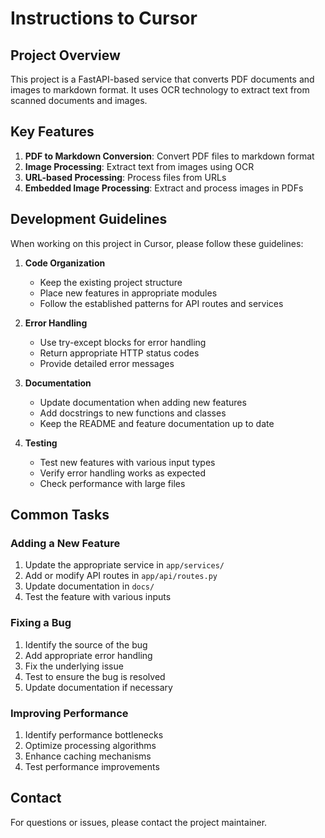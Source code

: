 # Instructions to Cursor

## Project Overview

This project is a FastAPI-based service that converts PDF documents and images to markdown format. It uses OCR technology to extract text from scanned documents and images.

## Key Features

1. **PDF to Markdown Conversion**: Convert PDF files to markdown format
2. **Image Processing**: Extract text from images using OCR
3. **URL-based Processing**: Process files from URLs
4. **Embedded Image Processing**: Extract and process images in PDFs

## Development Guidelines

When working on this project in Cursor, please follow these guidelines:

1. **Code Organization**
   - Keep the existing project structure
   - Place new features in appropriate modules
   - Follow the established patterns for API routes and services

2. **Error Handling**
   - Use try-except blocks for error handling
   - Return appropriate HTTP status codes
   - Provide detailed error messages

3. **Documentation**
   - Update documentation when adding new features
   - Add docstrings to new functions and classes
   - Keep the README and feature documentation up to date

4. **Testing**
   - Test new features with various input types
   - Verify error handling works as expected
   - Check performance with large files

## Common Tasks

### Adding a New Feature

1. Update the appropriate service in `app/services/`
2. Add or modify API routes in `app/api/routes.py`
3. Update documentation in `docs/`
4. Test the feature with various inputs

### Fixing a Bug

1. Identify the source of the bug
2. Add appropriate error handling
3. Fix the underlying issue
4. Test to ensure the bug is resolved
5. Update documentation if necessary

### Improving Performance

1. Identify performance bottlenecks
2. Optimize processing algorithms
3. Enhance caching mechanisms
4. Test performance improvements

## Contact

For questions or issues, please contact the project maintainer. 